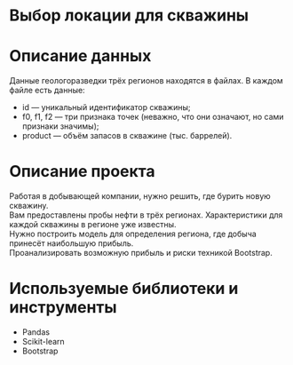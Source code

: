 # Выбор локации для скважины

# Описание данных
Данные геологоразведки трёх регионов находятся в файлах. В каждом файле есть данные:
- id — уникальный идентификатор скважины;
- f0, f1, f2 — три признака точек (неважно, что они означают, но сами признаки значимы);
- product — объём запасов в скважине (тыс. баррелей).

# Описание проекта

Работая в добывающей компании, нужно решить, где бурить новую скважину.  
Вам предоставлены пробы нефти в трёх регионах. Характеристики для каждой скважины в регионе уже известны.  
Нужно построить модель для определения региона, где добыча принесёт наибольшую прибыль.  
Проанализировать возможную прибыль и риски техникой Bootstrap.  

# Используемые библиотеки и инструменты
- Pandas
- Scikit-learn
- Bootstrap
